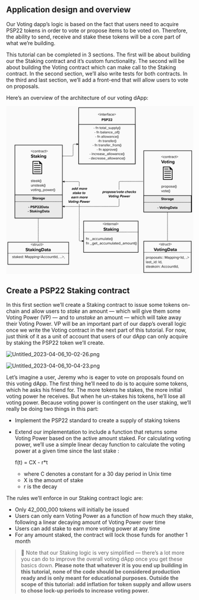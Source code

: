 ## Application design and overview

Our Voting dapp’s logic is based on the fact that users need to acquire PSP22 tokens in order to vote or propose items to be voted on. Therefore, the ability to send, receive and stake these tokens will be a core part of what we’re building.

This tutorial can be completed in 3 sections. The first will be about building our the Staking contract and it’s custom functionality. The second will be about building the Voting contract which can make call to the Staking contract. In the second section, we’ll also write tests for both contracts. In the third and last section, we’ll add a front-end that will allow users to vote on proposals.

Here’s an overview of the architecture of our voting dApp:

![dapp-architecture.png](../assets/dapp-architecture.png)

## Create a PSP22 Staking contract

In this first section we’ll create a Staking contract to issue some tokens on-chain and allow users to *stake* an amount — which will give them some Voting Power (VP) — and to *unstake* an amount — which will take away their Voting Power. VP will be an important part of our dapp’s overall logic once we write the Voting contract in the next part of this tutorial. For now, just think of it as a unit of account that users of our dApp can only acquire by staking the PSP22 token we’ll create.  

![Untitled_2023-04-06_10-02-26.png](https://s3-us-west-2.amazonaws.com/secure.notion-static.com/e1279a0f-aa17-4bf1-a1f9-a0d5ec4d43e2/Untitled_2023-04-06_10-02-26.png)

![Untitled_2023-04-06_10-04-23.png](https://s3-us-west-2.amazonaws.com/secure.notion-static.com/9bff8d3c-1b3d-4d20-83a6-1294cdb28722/Untitled_2023-04-06_10-04-23.png)

Let’s imagine a user, Jeremy who is eager to vote on proposals found on this voting dApp. The first thing he’ll need to do is to acquire some tokens, which he asks his friend for. The more tokens he stakes, the more initial voting power he receives. But when he un-stakes his tokens, he’ll lose all voting power. Because voting power is contingent on the user staking, we’ll really be doing two things in this part:

- Implement the PSP22 standard to create a supply of staking tokens
- Extend our implementation to include a function that returns some Voting Power based on the active amount staked. For calculating voting power, we’ll use a simple linear decay function to calculate the voting power at a given time since the last stake :
    
    f(t) = CX - r*t
    
    - where C denotes a constant for a 30 day period in Unix time
    - X is the amount of stake
    - r is the decay

The rules we’ll enforce in our Staking contract logic are: 

- Only 42_000_000 tokens will initially be issued
- Users can only earn Voting Power as a function of how much they stake, following a linear decaying amount of Voting Power over time
- Users can add stake to earn more voting power at any time
- For any amount staked, the contract will lock those funds for another 1 month

> 📝 Note that our Staking logic is very simplified — there’s a lot more you can do to improve the overall voting dApp once you get these basics down. **Please note that whatever it is you end up building in this tutorial, none of the code should be considered production ready and is only meant for educational purposes. Outside the scope of this tutorial: add inflation for token supply and allow users to chose lock-up periods to increase voting power.**
